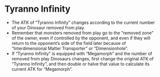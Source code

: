 # Tyranno Infinity

*   The ATK of “Tyranno Infinity” changes according to the current number of your Dinosaur removed from play.
*   Remember that monsters removed from play go to the “removed zone” of the owner, even if controlled by the opponent, and even if they will return to the opponent’s side of the field later because of “Interdimensional Matter Transporter” or “Dimensionhole”.
*   If “Tyranno Infinity” is equipped with “Megamorph” and the number of removed from play Dinosaurs changes, first change the original ATK of “Tyranno Infinity”, and then double or halve that value to calculate its current ATK for “Megamorph”.
